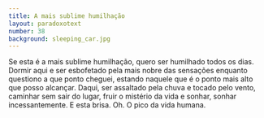 ```yaml
---
title: A mais sublime humilhação
layout: paradoxotext
number: 38
background: sleeping_car.jpg
---
```


Se esta é a mais sublime humilhação, quero ser humilhado todos os dias. Dormir aqui e ser esbofetado pela mais nobre das sensações enquanto questiono a que ponto cheguei, estando naquele que é o ponto mais alto que posso alcançar. Daqui, ser assaltado pela chuva e tocado pelo vento, caminhar sem sair do lugar, fruir o mistério da vida e sonhar, sonhar incessantemente. E esta brisa. Oh. O pico da vida humana.

